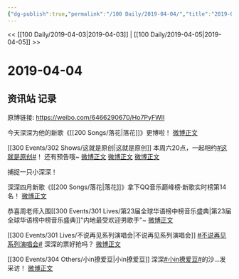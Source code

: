 ```yaml
---
{"dg-publish":true,"permalink":"/100 Daily/2019-04-04/","title":"2019-04-04","created":"2023-03-11T20:38:46.968+08:00","updated":"2023-03-11T21:27:40.304+08:00"}
---
```



<< [[100 Daily/2019-04-03\|2019-04-03]] | [[100 Daily/2019-04-05\|2019-04-05]] >>

# 2019-04-04

## 资讯站 记录

原博链接: https://weibo.com/6466290670/Ho7PyFWlI

今天深深为他的新歌《[[200 Songs/落花\|落花]]》更博啦！
[微博正文](https://m.weibo.cn/6466290670/4357465166174615)

[[300 Events/302 Shows/这就是原创\|这就是原创]]
本周六20点，一起相约[#这就是原创#](https://s.weibo.com/weibo?q=%23%E8%BF%99%E5%B0%B1%E6%98%AF%E5%8E%9F%E5%88%9B%23)！
还有预告哦~
[微博正文](https://m.weibo.cn/6466290670/4357342214976074)
[微博正文](https://m.weibo.cn/6466290670/4357350473172554)
[微博正文](https://m.weibo.cn/6466290670/4357371361002207)

捕捉一只小深深！
[](https://m.weibo.cn/6466290670/4357342789096774)

深深四月新歌《[[200 Songs/落花\|落花]]》拿下QQ音乐巅峰榜·新歌实时榜第14名！
[微博正文](https://m.weibo.cn/6466290670/4357343825542126)

恭喜周老师入围[[300 Events/301 Lives/第23届全球华语榜中榜音乐盛典\|第23届全球华语榜中榜音乐盛典]]"内地最受欢迎男歌手"~
[微博正文](https://m.weibo.cn/6466290670/4357361583539118)

[[300 Events/301 Lives/不说再见系列演唱会\|不说再见系列演唱会]]
[#不说再见系列演唱会#](https://s.weibo.com/weibo?q=%23%E4%B8%8D%E8%AF%B4%E5%86%8D%E8%A7%81%E7%B3%BB%E5%88%97%E6%BC%94%E5%94%B1%E4%BC%9A%23) 深深的票好抢吗？
[微博正文](https://m.weibo.cn/6466290670/4357366901797552)

[[300 Events/304 Others/小in撩爱豆\|小in撩爱豆]]
深深[#小in撩爱豆#](https://s.weibo.com/weibo?q=%23%E5%B0%8Fin%E6%92%A9%E7%88%B1%E8%B1%86%23)的沙…发采访！
[微博正文](https://m.weibo.cn/6466290670/4357436326384169)
